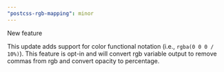 ```yaml
---
"postcss-rgb-mapping": minor
---
```


New feature

This update adds support for color functional notation (i.e., `rgba(0 0 0 / 10%)`). This feature is opt-in and will convert rgb variable output to remove commas from rgb and convert opacity to percentage.
